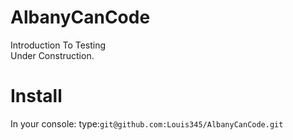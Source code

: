 # AlbanyCanCode
Introduction To Testing
</br>
Under Construction.

# Install
 In your console: 
 type:```git@github.com:Louis345/AlbanyCanCode.git```
